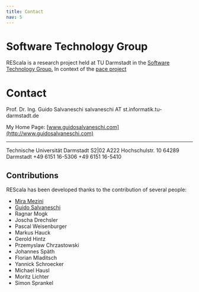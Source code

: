 ```yaml
---
title: Contact
nav: 5
---
```


# Software Technology Group

REScala is a research project held at TU Darmstadt in the
[Software Technology Group.](http://www.stg.tu-darmstadt.de/)
In context of the [pace project](http://www.pace-erc.eu/)

# Contact

Prof. Dr. Ing. Guido Salvaneschi
salvaneschi   AT    st.informatik.tu-darmstadt.de

My Home Page:
[www.guidosalvaneschi.com](http://www.guidosalvaneschi.com)

---
Technische Universität Darmstadt
S2|02 A222 Hochschulstr. 10 64289 Darmstadt
+49 6151 16-5306
+49 6151 16-5410

## Contributions

REScala has been developed thanks to the contribution of
several people:

* [Mira Mezini](http://www.stg.tu-darmstadt.de/staff/mira_mezini/)
* [Guido Salvaneschi](http://www.guidosalvaneschi.com)
* Ragnar Mogk
* Joscha Drechsler
* Pascal Weisenburger
* Markus Hauck
* Gerold Hintz
* Przemyslaw Chrzastowski
* Johannes Späth
* Florian Mladitsch
* Yannick Schroecker
* Michael Hausl
* Moritz Lichter
* Simon Sprankel



